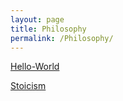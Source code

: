 ```yaml
---
layout: page
title: Philosophy
permalink: /Philosophy/
---
```


[Hello-World](/Hello-World/)

[Stoicism](/Philosophy/Stoicism/)